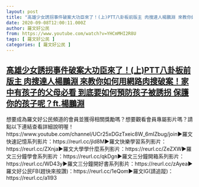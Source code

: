 ```yaml
---
layout: post
title: "高雄少女誘拐事件破案大功臣來了！(上)PTT八卦板前版主 肉搜達人楊鵬淵 來教你如何用網路肉搜破案！家中有孩子的父母必看 到底要如何預防孩子被誘拐 保護你的孩子呢？ft.楊鵬淵"
date: 2020-09-08T12:00:11.000Z
author: 羅文好公民
from: https://www.youtube.com/watch?v=YHCmMHI2R8U
tags: [ 羅文好公民 ]
categories: [ 羅文好公民 ]
---
```

<!--1599566411000-->
[高雄少女誘拐事件破案大功臣來了！(上)PTT八卦板前版主 肉搜達人楊鵬淵 來教你如何用網路肉搜破案！家中有孩子的父母必看 到底要如何預防孩子被誘拐 保護你的孩子呢？ft.楊鵬淵](https://www.youtube.com/watch?v=YHCmMHI2R8U)
------

<div>
想要成為羅文好公民頻道的會員並獲得相關獎勵嗎？想要觀看會員專屬影片嗎？請點以下連結查看詳細說明喔！https://www.youtube.com/channel/UCr25xDGzTxeic8W_6mIZbug/join►羅文快速記憶系列影片：https://reurl.cc/jld8M►羅文快樂學習系列影片：https://reurl.cc/ZXnja►羅文大學學什麼系列影片：https://reurl.cc/ZeZXW►羅文三分鐘學會系列影片：https://reurl.cc/qkDgn►羅文三分鐘開箱系列影片：https://reurl.cc/WD43y►羅文三分鐘開好書系列影片：https://reurl.cc/zAyea►羅文好公民FB(趕快來按讚)：https://reurl.cc/1eQom►羅文IG(請追蹤)：https://reurl.cc/a1l93
</div>
